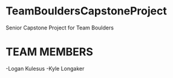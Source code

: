 # TeamBouldersCapstoneProject
Senior Capstone Project for Team Boulders

TEAM MEMBERS
=======================
-Logan Kulesus
-Kyle Longaker

